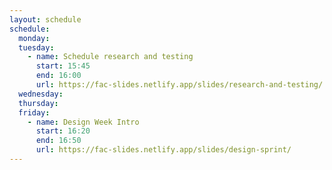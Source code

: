 ```yaml
---
layout: schedule
schedule:
  monday:
  tuesday:
    - name: Schedule research and testing
      start: 15:45
      end: 16:00
      url: https://fac-slides.netlify.app/slides/research-and-testing/
  wednesday:
  thursday:
  friday:
    - name: Design Week Intro
      start: 16:20
      end: 16:50
      url: https://fac-slides.netlify.app/slides/design-sprint/
---
```

